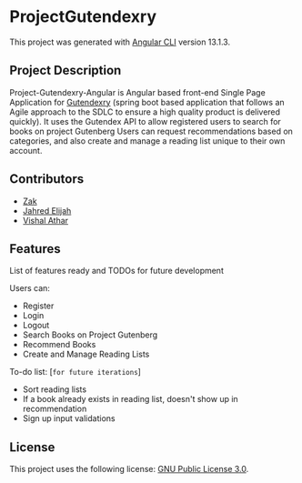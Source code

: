 # ProjectGutendexry
This project was generated with [Angular CLI](https://github.com/angular/angular-cli) version 13.1.3.

## Project Description
Project-Gutendexry-Angular is Angular based front-end Single Page Application for [Gutendexry](https://github.com/ZGApps/project-gutendexry) (spring boot based application that follows an Agile approach to the SDLC to ensure a high quality product is delivered quickly). It uses the Gutendex API to allow registered users to search for books on project Gutenberg Users can request recommendations based on categories, and also create and manage a reading list unique to their own account.


## Contributors
* [Zak](https://github.com/ZGApps)
* [Jahred Elijah](https://github.com/JahredElijah)
* [Vishal Athar](https://github.com/vishalathar)

## Features

List of features ready and TODOs for future development  

Users can:
* Register
* Login
* Logout
* Search Books on Project Gutenberg
* Recommend Books
* Create and Manage Reading Lists

To-do list: [`for future iterations`]
* Sort reading lists
* If a book already exists in reading list, doesn't show up in recommendation
* Sign up input validations


## License

This project uses the following license: [GNU Public License 3.0](https://www.gnu.org/licenses/gpl-3.0.en.html).
